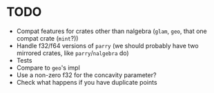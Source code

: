 # TODO

- Compat features for crates other than nalgebra (`glam`, `geo`, that one compat crate (`mint`?))
- Handle f32/f64 versions of `parry` (we should probably have two mirrored crates, like `parry`/`nalgebra` do)
- Tests
- Compare to `geo`'s impl
- Use a non-zero f32 for the concavity parameter?
- Check what happens if you have duplicate points
